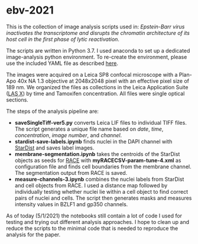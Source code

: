 # ebv-2021
This is the collection of image analysis scripts used in: *Epstein-Barr virus inactivates the transcriptome and disrupts the chromatin architecture of its host cell in the first phase of lytic reactivation*.

The scripts are written in Python 3.7. I used anaconda to set up a dedicated image-analysis python environment. To re-create the environment, please use the included YAML file as described [here](https://docs.conda.io/projects/conda/en/latest/user-guide/tasks/manage-environments.html#creating-an-environment-from-an-environment-yml-file).

The images were acquired on a Leica SP8 confocal microscope with a Plan-Apo 40x NA 1.3 objective at 2048x2048 pixel with an effective pixel size of 189 nm. We organized the files as collections in the Leica Application Suite ([LAS X](https://www.leica-microsystems.com/products/microscope-software/p/leica-las-x-ls/)) by time and Tamoxifen concentration. All files were single optical sections.

The steps of the analysis pipeline are:
  * **saveSingleTiff-ver5.py** converts Leica LIF files to individual TIFF files. The script generates a unique file name based on *date*, *time*, *concentration*, *image number*, and *channel*.
  * **stardist-save-labels.ipynb** finds nuclei in the DAPI channel with [StarDist](https://github.com/mpicbg-csbd/stardist) and saves label images.
  * **membrane-segmentation.ipynb** takes the centroids of the StarDist objects as seeds for [RACE](https://bitbucket.org/jstegmaier/race/src/master/) with **myRACECSV-param-tune-4.xml** as configuration file and finds cell boundaries from the membrane channel. The segmentation output from RACE is saved.
  * **measure-channels-3.ipynb** combines the nuclei labels from StarDist and cell objects from RACE. I used a distance map followed by individually testing whether nuclei lie within a cell object to find correct pairs of nuclei and cells. The script then generates masks and measures intensity values in BZLF1 and gp350 channels.

As of today (5/1/2021) the notebooks still contain a lot of code I used for testing and trying out different analysis approaches. I hope to clean up and reduce the scripts to the minimal code that is needed to reproduce the analysis for the paper.
